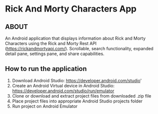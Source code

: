 # Rick And Morty Characters App

## ABOUT
An Android application that displays information about Rick and Morty Characters using the Rick and Morty Rest API (https://rickandmortyapi.com/).
Scrollable, search functionality, expanded detail pane, settings pane, and share capabilities. 

## How to run the application
1) Download Android Studio: https://developer.android.com/studio'
2) Create an Android Virtual device in Android Studio: https://developer.android.com/studio/run/emulator
3) Clone or download and extract project files from downloaded .zip file
4) Place project files into appropriate Android Studio projects folder
5) Run project on Android Emulator







